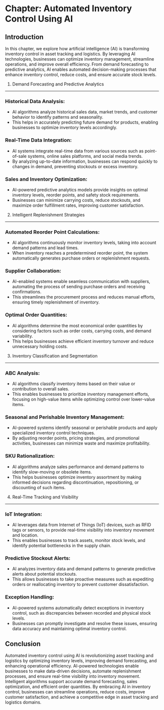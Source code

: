 Chapter: Automated Inventory Control Using AI
=============================================

Introduction
------------

In this chapter, we explore how artificial intelligence (AI) is transforming inventory control in asset tracking and logistics. By leveraging AI technologies, businesses can optimize inventory management, streamline operations, and improve overall efficiency. From demand forecasting to predictive analytics, AI enables automated decision-making processes that enhance inventory control, reduce costs, and ensure accurate stock levels.

1. Demand Forecasting and Predictive Analytics
----------------------------------------------

### Historical Data Analysis:

* AI algorithms analyze historical sales data, market trends, and customer behavior to identify patterns and seasonality.
* This helps in accurately predicting future demand for products, enabling businesses to optimize inventory levels accordingly.

### Real-Time Data Integration:

* AI systems integrate real-time data from various sources such as point-of-sale systems, online sales platforms, and social media trends.
* By analyzing up-to-date information, businesses can respond quickly to changes in demand, preventing stockouts or excess inventory.

### Sales and Inventory Optimization:

* AI-powered predictive analytics models provide insights on optimal inventory levels, reorder points, and safety stock requirements.
* Businesses can minimize carrying costs, reduce stockouts, and maximize order fulfillment rates, improving customer satisfaction.

2. Intelligent Replenishment Strategies
---------------------------------------

### Automated Reorder Point Calculations:

* AI algorithms continuously monitor inventory levels, taking into account demand patterns and lead times.
* When inventory reaches a predetermined reorder point, the system automatically generates purchase orders or replenishment requests.

### Supplier Collaboration:

* AI-enabled systems enable seamless communication with suppliers, automating the process of sending purchase orders and receiving confirmations.
* This streamlines the procurement process and reduces manual efforts, ensuring timely replenishment of inventory.

### Optimal Order Quantities:

* AI algorithms determine the most economical order quantities by considering factors such as order costs, carrying costs, and demand variability.
* This helps businesses achieve efficient inventory turnover and reduce unnecessary holding costs.

3. Inventory Classification and Segmentation
--------------------------------------------

### ABC Analysis:

* AI algorithms classify inventory items based on their value or contribution to overall sales.
* This enables businesses to prioritize inventory management efforts, focusing on high-value items while optimizing control over lower-value items.

### Seasonal and Perishable Inventory Management:

* AI-powered systems identify seasonal or perishable products and apply specialized inventory control techniques.
* By adjusting reorder points, pricing strategies, and promotional activities, businesses can minimize waste and maximize profitability.

### SKU Rationalization:

* AI algorithms analyze sales performance and demand patterns to identify slow-moving or obsolete items.
* This helps businesses optimize inventory assortment by making informed decisions regarding discontinuation, repositioning, or discounting of such items.

4. Real-Time Tracking and Visibility
------------------------------------

### IoT Integration:

* AI leverages data from Internet of Things (IoT) devices, such as RFID tags or sensors, to provide real-time visibility into inventory movement and location.
* This enables businesses to track assets, monitor stock levels, and identify potential bottlenecks in the supply chain.

### Predictive Stockout Alerts:

* AI analyzes inventory data and demand patterns to generate predictive alerts about potential stockouts.
* This allows businesses to take proactive measures such as expediting orders or reallocating inventory to prevent customer dissatisfaction.

### Exception Handling:

* AI-powered systems automatically detect exceptions in inventory control, such as discrepancies between recorded and physical stock levels.
* Businesses can promptly investigate and resolve these issues, ensuring data accuracy and maintaining optimal inventory control.

Conclusion
----------

Automated inventory control using AI is revolutionizing asset tracking and logistics by optimizing inventory levels, improving demand forecasting, and enhancing operational efficiency. AI-powered technologies enable businesses to make data-driven decisions, automate replenishment processes, and ensure real-time visibility into inventory movement. Intelligent algorithms support accurate demand forecasting, sales optimization, and efficient order quantities. By embracing AI in inventory control, businesses can streamline operations, reduce costs, improve customer satisfaction, and achieve a competitive edge in asset tracking and logistics domains.
